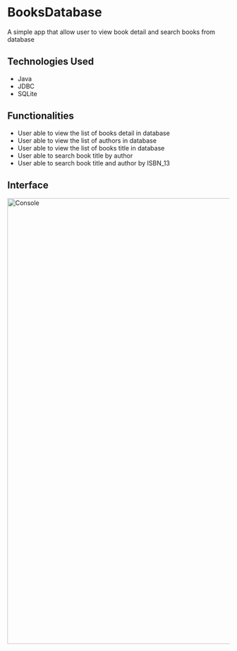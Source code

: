 # BooksDatabase
A simple app that allow user to view book detail and search books from database

## Technologies Used
* Java 
* JDBC
* SQLite

## Functionalities
* User able to view the list of books detail in database
* User able to view the list of authors in database
* User able to view the list of books title in database
* User able to search book title by author
* User able to search book title and author by ISBN_13

## Interface
<img width="1009" alt="Console" src="https://user-images.githubusercontent.com/17914251/97763062-e4e2d700-1ae0-11eb-8bc8-7b730e988947.png">
